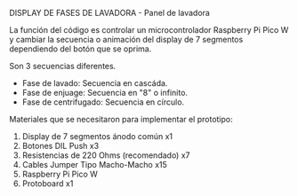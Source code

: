 DISPLAY DE FASES DE LAVADORA - Panel de lavadora

La función del código es controlar un microcontrolador Raspberry Pi Pico W y cambiar la secuencia o animación del display de 7 segmentos dependiendo del botón que se oprima.

Son 3 secuencias diferentes.
- Fase de lavado: Secuencia en cascáda.
- Fase de enjuage: Secuencia en "8" o infinito.
- Fase de centrifugado: Secuencia en círculo.

Materiales que se necesitaron para implementar el prototipo:
1. Display de 7 segmentos ánodo común x1
2. Botones DIL Push x3
3. Resistencias de 220 Ohms (recomendado) x7
4. Cables Jumper Tipo Macho-Macho x15
5. Raspberry Pi Pico W
6. Protoboard x1